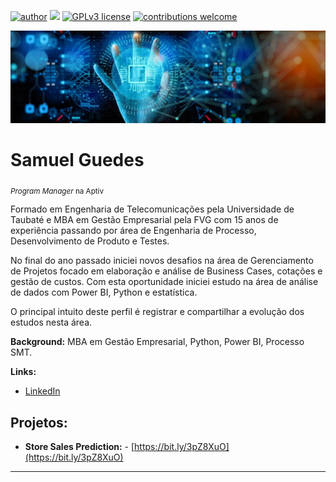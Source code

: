 [![author](https://img.shields.io/badge/author-samuelguedes-red.svg)](https://www.linkedin.com/in/samueluguedes/) [![](https://img.shields.io/badge/python-3.7+-blue.svg)](https://www.python.org/downloads/release/python-365/) [![GPLv3 license](https://img.shields.io/badge/License-GPLv3-blue.svg)](http://perso.crans.org/besson/LICENSE.html) [![contributions welcome](https://img.shields.io/badge/contributions-welcome-brightgreen.svg?style=flat)](https://github.com/samuel-guedes)


<p align="center">
  <img src="banner-4.jpeg" >
</p>

# Samuel Guedes
<sub>*Program Manager* na Aptiv</sub>

Formado em Engenharia de Telecomunicações pela Universidade de Taubaté e MBA em Gestão Empresarial pela FVG com 15 anos de experiência passando por área de Engenharia de Processo, Desenvolvimento de Produto e Testes.

No final do ano passado iniciei novos desafios na área de Gerenciamento de Projetos focado em elaboração e análise de Business Cases, cotações e gestão de custos. Com esta oportunidade iniciei estudo na área de análise de dados com Power BI, Python e estatística.

O principal intuito deste perfil é registrar e compartilhar a evolução dos estudos nesta área.


**Background:** MBA em Gestão Empresarial, Python, Power BI, Processo SMT.

**Links:**
* [LinkedIn](https://www.linkedin.com/in/samueluguedes)


## Projetos:

* **Store Sales Prediction:**  - [https://bit.ly/3pZ8XuO](https://bit.ly/3pZ8XuO)

---





